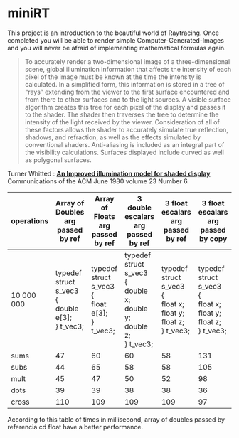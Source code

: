 # miniRT
This project is an introduction to the beautiful world of Raytracing. Once completed you will be able to render simple Computer-Generated-Images and you will never be afraid of implementing mathematical formulas again.

> To accurately render a two-dimensional image of a three-dimensional scene, global illumination information that affects the intensity of each pixel of the image must be known at the time the intensity is calculated. In a simplified form, this information is stored in a tree of “rays” extending from the viewer to the first surface encountered and from there to other surfaces and to the light sources. A visible surface algorithm creates this tree for each pixel of the display and passes it to the shader. The shader then traverses the tree to determine the intensity of the light received by the viewer. Consideration of all of these factors allows the shader to accurately simulate true reflection, shadows, and refraction, as well as the effects simulated by conventional shaders. Anti-aliasing is included as an integral part of the visibility calculations. Surfaces displayed include curved as well as polygonal surfaces.

Turner Whitted : [**An Improved illumination model for shaded display**](https://dl.acm.org/doi/pdf/10.1145/358876.358882) Communications of the ACM June 1980 volume 23 Number 6.


|operations|Array of Doubles arg passed by ref|Array of Floats arg passed by ref|3 double escalars arg passed by ref|3 float escalars arg passed by ref|3 float escalars arg passed by copy|
|----------|----------------|---------------|-----------------|----------------|-----------------------------------|
|10 000 000|typedef struct s_vec3<br>{<br>double	e[3];<br>}	t_vec3;|typedef struct s_vec3<br>{<br>float	e[3];<br>}	t_vec3;|typedef struct s_vec3<br>{<br>double	x;<br>double	y;<br>double	z;<br>}	t_vec3;|typedef struct s_vec3<br>{<br>float	x;<br>float	y;<br>float	z;<br>}	t_vec3;|typedef struct s_vec3<br>{<br>float	x;<br>float	y;<br>float	z;<br>}	t_vec3;|
|sums | 47|60|60|58|131|
|subs | 44|65|58|58|105|
|mult | 45|47|50|52|98|
|dots | 39|39|38|38|36|
|cross|110|109|109|109|97|

According to this table of times in millisecond, array of doubles passed by referencia cd  float have a better performance.

